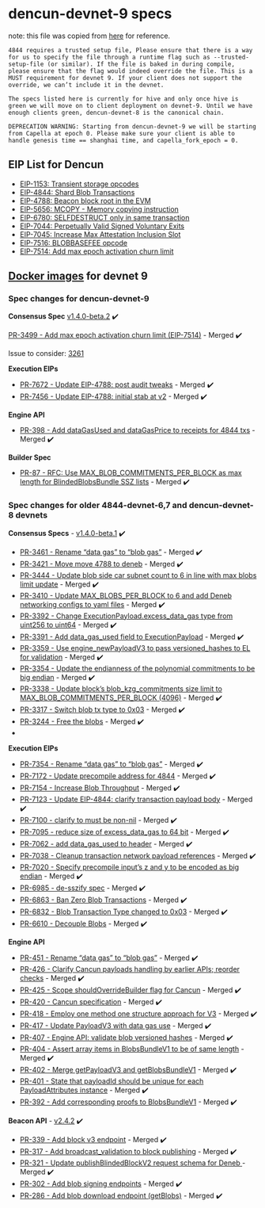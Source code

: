
# dencun-devnet-9 specs

note: this file was copied from [here](https://notes.ethereum.org/@ethpandaops/dencun-devnet-9#) for reference.

`4844 requires a trusted setup file, Please ensure that there is a way for us to specify the file through a runtime flag such as --trusted-setup-file (or similar). If the file is baked in during compile, please ensure that the flag would indeed override the file. This is a MUST requirement for devnet 9. If your client does not support the override, we can’t include it in the devnet.`

`The specs listed here is currently for hive and only once hive is green we will move on to client deployment on devnet-9.
Until we have enough clients green, dencun-devnet-8 is the canonical chain.`

`DEPRECATION WARNING: Starting from dencun-devnet-9 we will be starting from Capella at epoch 0. Please make sure your client is able to handle genesis time == shanghai time, and capella_fork_epoch = 0.`

## EIP List for Dencun

- [EIP-1153: Transient storage opcodes](https://eips.ethereum.org/EIPS/eip-1153)
- [EIP-4844: Shard Blob Transactions](https://eips.ethereum.org/EIPS/eip-4844)
- [EIP-4788: Beacon block root in the EVM](https://eips.ethereum.org/EIPS/eip-4788)
- [EIP-5656: MCOPY - Memory copying instruction](https://eips.ethereum.org/EIPS/eip-5656)
- [EIP-6780: SELFDESTRUCT only in same transaction](https://eips.ethereum.org/EIPS/eip-6780)
- [EIP-7044: Perpetually Valid Signed Voluntary Exits](https://eips.ethereum.org/EIPS/eip-7044)
- [EIP-7045: Increase Max Attestation Inclusion Slot](https://eips.ethereum.org/EIPS/eip-7045)
- [EIP-7516: BLOBBASEFEE opcode](https://eips.ethereum.org/EIPS/eip-7516)
- [EIP-7514: Add max epoch activation churn limit](https://github.com/ethereum/consensus-specs/pull/3499)

## [Docker images](https://github.com/ethpandaops/dencun-testnet/blob/master/ansible/inventories/devnet-9/group_vars/all/images.yaml) for devnet 9

### Spec changes for dencun-devnet-9

**Consensus Spec** [v1.4.0-beta.2](https://github.com/ethereum/consensus-specs/releases/tag/v1.4.0-beta.2) :heavy_check_mark:

[PR-3499 - Add max epoch activation churn limit (EIP-7514)](https://github.com/ethereum/consensus-specs/pull/3499) - Merged :heavy_check_mark:

Issue to consider: [3261](https://github.com/ethereum/consensus-specs/issues/3261)

**Execution EIPs**

- [PR-7672 - Update EIP-4788: post audit tweaks](https://github.com/ethereum/EIPs/pull/7672/files) - Merged :heavy_check_mark:
- [PR-7456 - Update EIP-4788: initial stab at v2](https://github.com/ethereum/EIPs/pull/7456) - Merged :heavy_check_mark:

**Engine API**

- [PR-398 - Add dataGasUsed and dataGasPrice to receipts for 4844 txs](https://github.com/ethereum/execution-apis/pull/398) - Merged :heavy_check_mark:

**Builder Spec**

- [PR-87 - RFC: Use MAX_BLOB_COMMITMENTS_PER_BLOCK as max length for BlindedBlobsBundle SSZ lists](https://github.com/ethereum/builder-specs/pull/87) - Merged :heavy_check_mark:

### Spec changes for older 4844-devnet-6,7 and dencun-devnet-8 devnets

**Consensus Specs** - [v1.4.0-beta.1](https://github.com/ethereum/consensus-specs/releases/tag/v1.4.0-beta.1) :heavy_check_mark:

- [PR-3461 - Rename “data gas” to “blob gas”](https://github.com/ethereum/consensus-specs/pull/3461) - Merged :heavy_check_mark:
- [PR-3421 - Move move 4788 to deneb](https://github.com/ethereum/consensus-specs/pull/3421) - Merged :heavy_check_mark:
- [PR-3444 - Update blob side car subnet count to 6 in line with max blobs limit update](https://github.com/ethereum/consensus-specs/pull/3416) - Merged :heavy_check_mark:
- [PR-3410 - Update MAX_BLOBS_PER_BLOCK to 6 and add Deneb networking configs to yaml files](https://github.com/ethereum/consensus-specs/pull/3410) - Merged :heavy_check_mark:
- [PR-3392 - Change ExecutionPayload.excess_data_gas type from uint256 to uint64](https://github.com/ethereum/consensus-specs/pull/3392) - Merged :heavy_check_mark:
- [PR-3391 - Add data_gas_used field to ExecutionPayload](https://github.com/ethereum/consensus-specs/pull/3391) - Merged :heavy_check_mark:
- [PR-3359 - Use engine_newPayloadV3 to pass versioned_hashes to EL for validation](https://github.com/ethereum/consensus-specs/pull/3359) - Merged :heavy_check_mark:
- [PR-3354 - Update the endianness of the polynomial commitments to be big endian](https://github.com/ethereum/consensus-specs/pull/3354) - Merged :heavy_check_mark:
- [PR-3338 - Update block’s blob_kzg_commitments size limit to MAX_BLOB_COMMITMENTS_PER_BLOCK (4096)](https://github.com/ethereum/consensus-specs/pull/3338) - Merged :heavy_check_mark:
- [PR-3317 - Switch blob tx type to 0x03](https://github.com/ethereum/consensus-specs/pull/3317) - Merged :heavy_check_mark:
- [PR-3244 - Free the blobs](https://github.com/ethereum/consensus-specs/pull/3244) - Merged :heavy_check_mark:
- 

**Execution EIPs**

- [PR-7354 - Rename “data gas” to “blob gas”](https://github.com/ethereum/EIPs/pull/7354) - Merged :heavy_check_mark:
- [PR-7172 - Update precompile address for 4844](https://github.com/ethereum/EIPs/pull/7172) - Merged :heavy_check_mark:
- [PR-7154 - Increase Blob Throughput](https://github.com/ethereum/EIPs/pull/7154) - Merged :heavy_check_mark:
- [PR-7123 - Update EIP-4844: clarify transaction payload body](https://github.com/ethereum/EIPs/pull/7123) - Merged :heavy_check_mark:
- [PR-7100 - clarify to must be non-nil](https://github.com/ethereum/EIPs/pull/7100) - Merged :heavy_check_mark:
- [PR-7095 - reduce size of excess_data_gas to 64 bit](https://github.com/ethereum/EIPs/pull/7095) - Merged :heavy_check_mark:
- [PR-7062 - add data_gas_used to header](https://github.com/ethereum/EIPs/pull/7062) - Merged :heavy_check_mark:
- [PR-7038 - Cleanup transaction network payload references](https://github.com/ethereum/EIPs/pull/7038) - Merged :heavy_check_mark:
- [PR-7020 - Specify precompile input’s z and y to be encoded as big endian](https://github.com/ethereum/EIPs/pull/7020) - Merged :heavy_check_mark:
- [PR-6985 - de-sszify spec](https://github.com/ethereum/EIPs/pull/6985) - Merged :heavy_check_mark:
- [PR-6863 - Ban Zero Blob Transactions](https://github.com/ethereum/EIPs/pull/6863) - Merged :heavy_check_mark:
- [PR-6832 - Blob Transaction Type changed to 0x03](https://github.com/ethereum/EIPs/pull/6832) - Merged :heavy_check_mark:
- [PR-6610 - Decouple Blobs](https://github.com/ethereum/EIPs/pull/6610) - Merged :heavy_check_mark:

**Engine API**

- [PR-451 - Rename “data gas” to “blob gas”](https://github.com/ethereum/execution-apis/pull/451) - Merged :heavy_check_mark:
- [PR-426 - Clarify Cancun payloads handling by earlier APIs; reorder checks](https://github.com/ethereum/execution-apis/pull/426) - Merged :heavy_check_mark:
- [PR-425 - Scope shouldOverrideBuilder flag for Cancun](https://github.com/ethereum/execution-apis/pull/425) - Merged :heavy_check_mark:
- [PR-420 - Cancun specification](https://github.com/ethereum/execution-apis/pull/420) - Merged :heavy_check_mark:
- [PR-418 - Employ one method one structure approach for V3](https://github.com/ethereum/execution-apis/pull/418) - Merged :heavy_check_mark:
- [PR-417 - Update PayloadV3 with data gas use](https://github.com/ethereum/execution-apis/pull/417) - Merged :heavy_check_mark:
- [PR-407 - Engine API: validate blob versioned hashes](https://github.com/ethereum/execution-apis/pull/407) - Merged :heavy_check_mark:
- [PR-404 - Assert array items in BlobsBundleV1 to be of same length](https://github.com/ethereum/execution-apis/pull/404) - Merged :heavy_check_mark:
- [PR-402 - Merge getPayloadV3 and getBlobsBundleV1](https://github.com/ethereum/execution-apis/pull/402) - Merged :heavy_check_mark:
- [PR-401 - State that payloadId should be unique for each PayloadAttributes instance](https://github.com/ethereum/execution-apis/pull/401) - Merged :heavy_check_mark:
- [PR-392 - Add corresponding proofs to BlobsBundleV1](https://github.com/ethereum/execution-apis/pull/392) - Merged :heavy_check_mark:

**Beacon API** - [v2.4.2](https://github.com/ethereum/beacon-APIs/releases/tag/v2.4.2) :heavy_check_mark:

- [PR-339 - Add block v3 endpoint](https://github.com/ethereum/beacon-APIs/pull/339) - Merged :heavy_check_mark:
- [PR-317 - Add broadcast_validation to block publishing](https://github.com/ethereum/beacon-APIs/pull/317) - Merged :heavy_check_mark:
- [PR-321 - Update publishBlindedBlockV2 request schema for Deneb ](https://github.com/ethereum/beacon-APIs/pull/321)- Merged :heavy_check_mark:
- [PR-302 - Add blob signing endpoints](https://github.com/ethereum/beacon-APIs/pull/302) - Merged :heavy_check_mark:
- [PR-286 - Add blob download endpoint (getBlobs)](https://github.com/ethereum/beacon-APIs/pull/286) - Merged :heavy_check_mark:
